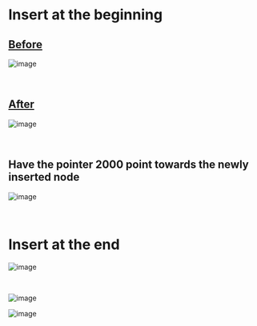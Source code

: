 # Insert at the beginning

## **<u>Before</u>**

![image](https://github.com/Digital1O1/4_DOF_Robotic_Arm/assets/39348633/4499a06e-8eb6-4499-b74e-a287847206f5)

<br>

## **<u>After</u>**

![image](https://github.com/Digital1O1/4_DOF_Robotic_Arm/assets/39348633/c9339001-67cb-4b4d-ac13-2bf8f8c8f888)

<br>

## Have the pointer 2000 point towards the newly inserted node
![image](https://github.com/Digital1O1/4_DOF_Robotic_Arm/assets/39348633/614426a1-7749-4ce6-89f3-46376693a8b5)

<br>

# Insert at the end

![image](https://github.com/Digital1O1/RPI_CM4_OpenCV_Hello_World/assets/39348633/e45560f0-fedd-43f2-9530-31815a0078bc)

<br>

![image](https://github.com/Digital1O1/RPI_CM4_OpenCV_Hello_World/assets/39348633/6612cc04-076f-463e-94c2-7b76d51e3912)

![image](https://github.com/Digital1O1/RPI_CM4_OpenCV_Hello_World/assets/39348633/7563b58a-1e4f-4449-9344-7b2045b1637c)